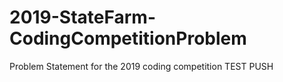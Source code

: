 # 2019-StateFarm-CodingCompetitionProblem
Problem Statement for the 2019 coding competition
TEST PUSH
